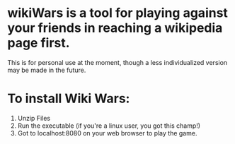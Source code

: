 # wikiWars is a tool for playing against your friends in reaching a wikipedia page first.
This is for personal use at the moment, though a less individualized version may be made in the future.
# To install Wiki Wars:
1. Unzip Files
2. Run the executable (if you're a linux user, you got this champ!)
3. Got to localhost:8080 on your web browser to play the game.